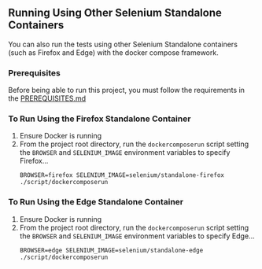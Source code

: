## Running Using Other Selenium Standalone Containers
You can also run the tests using other Selenium Standalone
containers (such as Firefox and Edge) with the docker compose
framework.

### Prerequisites
Before being able to run this project, you must follow the requirements
in the [PREREQUISITES.md](PREREQUISITES.md)


### To Run Using the Firefox Standalone Container
1. Ensure Docker is running
2. From the project root directory, run the `dockercomposerun`
   script setting the `BROWSER` and `SELENIUM_IMAGE`
   environment variables to specify Firefox...
   ```
   BROWSER=firefox SELENIUM_IMAGE=selenium/standalone-firefox ./script/dockercomposerun
   ```

### To Run Using the Edge Standalone Container
1. Ensure Docker is running
2. From the project root directory, run the `dockercomposerun`
   script setting the `BROWSER` and `SELENIUM_IMAGE`
   environment variables to specify Edge...
   ```
   BROWSER=edge SELENIUM_IMAGE=selenium/standalone-edge ./script/dockercomposerun
   ```
